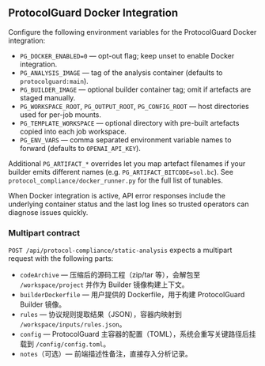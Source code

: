 ## ProtocolGuard Docker Integration

Configure the following environment variables for the ProtocolGuard Docker integration:

- `PG_DOCKER_ENABLED=0` — opt-out flag; keep unset to enable Docker integration.
- `PG_ANALYSIS_IMAGE` — tag of the analysis container (defaults to `protocolguard:main`).
- `PG_BUILDER_IMAGE` — optional builder container tag; omit if artefacts are staged manually.
- `PG_WORKSPACE_ROOT`, `PG_OUTPUT_ROOT`, `PG_CONFIG_ROOT` — host directories used for per-job mounts.
- `PG_TEMPLATE_WORKSPACE` — optional directory with pre-built artefacts copied into each job workspace.
- `PG_ENV_VARS` — comma separated environment variable names to forward (defaults to `OPENAI_API_KEY`).

Additional `PG_ARTIFACT_*` overrides let you map artefact filenames if your builder emits different names (e.g. `PG_ARTIFACT_BITCODE=sol.bc`). See `protocol_compliance/docker_runner.py` for the full list of tunables.

When Docker integration is active, API error responses include the underlying container status and the last log lines so trusted operators can diagnose issues quickly.

### Multipart contract

`POST /api/protocol-compliance/static-analysis` expects a multipart request with the following parts:

- `codeArchive` — 压缩后的源码工程（zip/tar 等），会解包至 `/workspace/project` 并作为 Builder 镜像构建上下文。
- `builderDockerfile` — 用户提供的 Dockerfile，用于构建 ProtocolGuard Builder 镜像。
- `rules` — 协议规则提取结果（JSON），容器内映射到 `/workspace/inputs/rules.json`。
- `config` — ProtocolGuard 主容器的配置（TOML），系统会重写关键路径后挂载到 `/config/config.toml`。
- `notes`（可选）— 前端描述性备注，直接存入分析记录。
